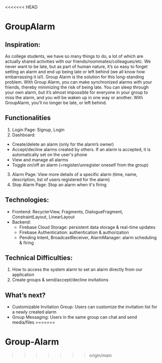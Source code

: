 <<<<<<< HEAD
# GroupAlarm


## Inspiration:
As college students, we have so many things to do, a lot of which are actually shared activities with our friends/roommates/colleagues/etc. We never want to be late, but as part of human nature, it’s so easy to forget setting an alarm and end up being late or left behind (we all know how embarrassing it is!). Group Alarm is the solution for this long-standing problem. With Group Alarm, you can make synchronized alarms with your friends, thereby minimizing the risk of being late. You can sleep through your own alarm, but it’s almost impossible for everyone in your group to miss the alarm, and you will be waken up in one way or another. With GroupAlarm, you’ll no longer be late, or left behind.

## Functionalities
1. Login Page: Signup, Login
2. Dashboard: 
+ Create/delete an alarm (only for the alarm’s owner)
+ Accept/decline alarms created by others. If an alarm is accepted, it is automatically set on the user's phone
+ View and manage all alarms
+ Toggle on/off an alarm (=register/unregister oneself from the group)
3. Alarm Page: View more details of a specific alarm (time, name, description, list of users registered for the alarm)
4. Stop Alarm Page: Stop an alarm when it's firing

## Technologies:
+ Frontend: RecyclerView, Fragments, DialogueFragment, ConstraintLayout, LinearLayout
+ Backend:
	+ Firebase Cloud Storage: persistent data storage & real-time updates
	+ Firebase Authentication: authentication & authorization
	+ Pending Intent, BroadcastReceiver, AlarmManager: alarm scheduling & firing


## Technical Difficulties:
1. How to access the system alarm to set an alarm directly from our application
2. Create groups & send/accept/decline invitations

## What’s next?
+ Customizable Invitation Group: Users can customize the invitation list for a newly created alarm
+ Group Messaging: Users in the same group can chat and send media/files
=======
# Group-Alarm
>>>>>>> origin/main
